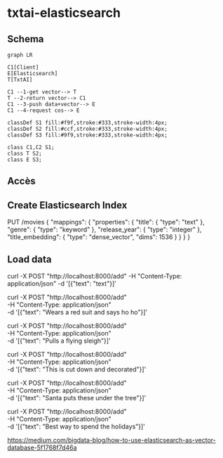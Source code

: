 # txtai-elasticsearch

## Schema

```mermaid
graph LR

C1[Client]
E[Elasticsearch]
T[TxtAI]

C1 --1-get vector--> T
T --2-return vector--> C1
C1 --3-push data+vector--> E
C1 --4-request cos--> E

classDef S1 fill:#f9f,stroke:#333,stroke-width:4px;
classDef S2 fill:#ccf,stroke:#333,stroke-width:4px;
classDef S3 fill:#9f9,stroke:#333,stroke-width:4px;

class C1,C2 S1;
class T S2;
class E S3;
```

## Accès



## Create Elasticsearch Index

PUT /movies
{
  "mappings": {
    "properties": {
      "title": {
        "type": "text"
      },
      "genre": {
        "type": "keyword"
      },
      "release_year": {
        "type": "integer"
      },
      "title_embedding": {
        "type": "dense_vector",
        "dims": 1536
      }
    }
  }
}

## Load data



























curl -X POST "http://localhost:8000/add" -H "Content-Type: application/json" -d '[{"text": "text"}]'


curl -X POST "http://localhost:8000/add" \
  -H "Content-Type: application/json" \
  -d '[{"text": "Wears a red suit and says ho ho"}]'


curl -X POST "http://localhost:8000/add" \
  -H "Content-Type: application/json" \
  -d '[{"text": "Pulls a flying sleigh"}]'

curl -X POST "http://localhost:8000/add" \
  -H "Content-Type: application/json" \
  -d '[{"text": "This is cut down and decorated"}]'

curl -X POST "http://localhost:8000/add" \
  -H "Content-Type: application/json" \
  -d '[{"text": "Santa puts these under the tree"}]'      

curl -X POST "http://localhost:8000/add" \
  -H "Content-Type: application/json" \
  -d '[{"text": "Best way to spend the holidays"}]'  








https://medium.com/bigdata-blog/how-to-use-elasticsearch-as-vector-database-5f1768f7d46a